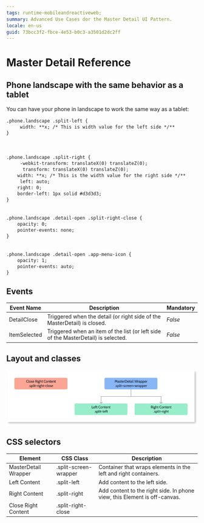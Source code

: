 ```yaml
---
tags: runtime-mobileandreactiveweb;  
summary: Advanced Use Cases dor the Master Detail UI Pattern.
locale: en-us
guid: 73bcc3f2-fbce-4e53-b0c3-a3501d2dc2ff
---
```


# Master Detail Reference

## Phone landscape with the same behavior as a tablet

You can have your phone in landscape to work the same way as a tablet:

    
    
    .phone.landscape .split-left {
         width: **x; /* This is width value for the left side */**
    }
    
    
    
    .phone.landscape .split-right {
         -webkit-transform: translateX(0) translateZ(0);
          transform: translateX(0) translateZ(0);
        width: **x; /* This is the width value for the right side */**
         left: auto;
        right: 0;
        border-left: 1px solid #d3d3d3;
    }
    
    
    .phone.landscape .detail-open .split-right-close {
        opacity: 0;
        pointer-events: none;
    }
    
    
    .phone.landscape .detail-open .app-menu-icon {
        opacity: 1;
        pointer-events: auto;
    }

## Events

**Event Name** |  **Description** |  **Mandatory**  
---|---|---  
DetailClose  |  Triggered when the detail (or right side of the MasterDetail) is closed.  |  _False_  
ItemSelected  |  Triggered when an item of the list (or left side of the MasterDetail) is selected.  |  _False_  
  
## Layout and classes

![](images/masterdetail-1-diag.png)

## CSS selectors

**Element** |  **CSS Class** |  **Description**  
---|---|---  
 MasterDetail Wrapper  |  .split-screen-wrapper  |  Container that wraps elements in the left and right containers.  
 Left Content  |  .split-left  |  Add content to the left side.  
Right Content  |  .split-right  |  Add content to the right side. In phone view, this Element is off-canvas.  
 Close Right Content  |  .split-right-close  | 

